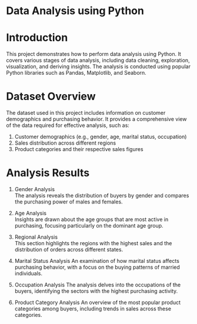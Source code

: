 # Data Analysis using Python

# Introduction

This project demonstrates how to perform data analysis using Python. It covers various stages of data analysis, including data cleaning, exploration, visualization, and deriving insights. The analysis is conducted using popular Python libraries such as Pandas, Matplotlib, and Seaborn.

# Dataset Overview

The dataset used in this project includes information on customer demographics and purchasing behavior. It provides a comprehensive view of the data required for effective analysis, such as:

1. Customer demographics (e.g., gender, age, marital status, occupation) 
2. Sales distribution across different regions 
3. Product categories and their respective sales figures

# Analysis Results

1. Gender Analysis  
The analysis reveals the distribution of buyers by gender and compares the purchasing power of males and females.

2. Age Analysis  
Insights are drawn about the age groups that are most active in purchasing, focusing particularly on the dominant age group.

3. Regional Analysis  
This section highlights the regions with the highest sales and the distribution of orders across different states.

4. Marital Status Analysis 
An examination of how marital status affects purchasing behavior, with a focus on the buying patterns of married individuals.

5. Occupation Analysis 
The analysis delves into the occupations of the buyers, identifying the sectors with the highest purchasing activity.

6. Product Category Analysis 
An overview of the most popular product categories among buyers, including trends in sales across these categories.
